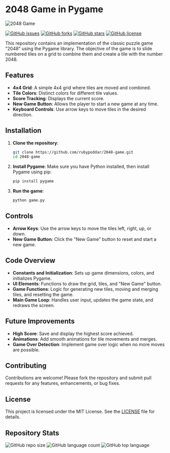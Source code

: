 # 2048 Game in Pygame

![2048 Game](https://i.pinimg.com/736x/b0/94/de/b094de96f5c2fd59e1ef0128b87f5052.jpg)

[![GitHub issues](https://img.shields.io/github/issues/rubypoddar/2048-game)](https://github.com/rubypoddar/2048-game/issues)
[![GitHub forks](https://img.shields.io/github/forks/rubypoddar/2048-game)](https://github.com/rubypoddar/2048-game/network)
[![GitHub stars](https://img.shields.io/github/stars/rubypoddar/2048-game)](https://github.com/rubypoddar/2048-game/stargazers)
[![GitHub license](https://img.shields.io/github/license/rubypoddar/2048-game)](https://github.com/rubypoddar/2048-game/blob/main/LICENSE)

This repository contains an implementation of the classic puzzle game "2048" using the Pygame library. The objective of the game is to slide numbered tiles on a grid to combine them and create a tile with the number 2048.

## Features

- **4x4 Grid**: A simple 4x4 grid where tiles are moved and combined.
- **Tile Colors**: Distinct colors for different tile values.
- **Score Tracking**: Displays the current score.
- **New Game Button**: Allows the player to start a new game at any time.
- **Keyboard Controls**: Use arrow keys to move tiles in the desired direction.

## Installation

1. **Clone the repository**:
   ```sh
   git clone https://github.com/rubypoddar/2048-game.git
   cd 2048-game
   ```

2. **Install Pygame**:
   Make sure you have Python installed, then install Pygame using pip:
   ```sh
   pip install pygame
   ```

3. **Run the game**:
   ```sh
   python game.py
   ```

## Controls

- **Arrow Keys**: Use the arrow keys to move the tiles left, right, up, or down.
- **New Game Button**: Click the "New Game" button to reset and start a new game.

## Code Overview

- **Constants and Initialization**: Sets up game dimensions, colors, and initializes Pygame.
- **UI Elements**: Functions to draw the grid, tiles, and "New Game" button.
- **Game Functions**: Logic for generating new tiles, moving and merging tiles, and resetting the game.
- **Main Game Loop**: Handles user input, updates the game state, and redraws the screen.

## Future Improvements

- **High Score**: Save and display the highest score achieved.
- **Animations**: Add smooth animations for tile movements and merges.
- **Game Over Detection**: Implement game over logic when no more moves are possible.

## Contributing

Contributions are welcome! Please fork the repository and submit pull requests for any features, enhancements, or bug fixes.

## License

This project is licensed under the MIT License. See the [LICENSE](LICENSE) file for details.

## Repository Stats

![GitHub repo size](https://img.shields.io/github/repo-size/rubypoddar/2048-game)
![GitHub language count](https://img.shields.io/github/languages/count/rubypoddar/2048-game)
![GitHub top language](https://img.shields.io/github/languages/top/rubypoddar/2048-game)

